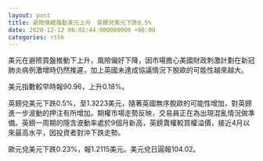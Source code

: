 ```yaml
---
layout: post
title: 避險情緒推動美元上升　英鎊兌美元下跌0.5%
date: 2020-12-12 06:02:44.000000000 +08:00
categories: rthk
---
```


美元在避險買盤推動下上升，風險偏好下降，因市場擔心美國財政刺激計劃在新冠肺炎病例激增時仍然推遲，加上英國未達成協議情況下脫歐的可能性越來越大。

美元指數較早時報90.96，上升0.18%。

英鎊兌美元下跌0.5%，至1.3223美元，隨著英國無序脫歐的可能性增加，對英鎊進一步波動的押注有所增加。期權市場走勢反映，交易員正在為出現混亂情況做準備。英鎊一周期的隱含波動率處於9個月新高，英鎊賣權較買權溢價，接近4月以來最高水平，因投資者對沖下跌走勢。

歐元兌美元下跌0.23%，報1.2115美元。美元兌日圓報104.02。
